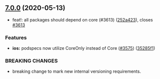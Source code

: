 ## [7.0.0](https://github.com/invertase/react-native-firebase/tree/master/packages/crashlytics/compare/@react-native-firebase/crashlytics@7.0.0...@react-native-firebase/crashlytics@7.0.0) (2020-05-13)


* feat!: all packages should depend on core (#3613) ([252a423](https://github.com/invertase/react-native-firebase/tree/master/packages/crashlytics/commit/252a4239e98a0f2a55c4afcd2d82e4d5f97e65e9)), closes [#3613](https://github.com/invertase/react-native-firebase/tree/master/packages/crashlytics/issues/3613)


### Features

* **ios:** podspecs now utilize CoreOnly instead of Core ([#3575](https://github.com/invertase/react-native-firebase/tree/master/packages/crashlytics/issues/3575)) ([35285f1](https://github.com/invertase/react-native-firebase/tree/master/packages/crashlytics/commit/35285f1655b16d05e6630fc556f95cccfb707ee4))


### BREAKING CHANGES

* breaking change to mark new internal versioning requirements.



